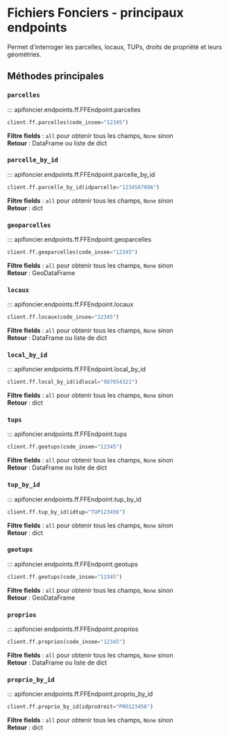 # Fichiers Fonciers - principaux endpoints

Permet d'interroger les parcelles, locaux, TUPs, droits de propriété et leurs géométries.

## Méthodes principales

### `parcelles`

::: apifoncier.endpoints.ff.FFEndpoint.parcelles

```python
client.ff.parcelles(code_insee="12345")
```
**Filtre fields** : `all` pour obtenir tous les champs, `None` sinon  
**Retour** : DataFrame ou liste de dict

### `parcelle_by_id`

::: apifoncier.endpoints.ff.FFEndpoint.parcelle_by_id

```python
client.ff.parcelle_by_id(idparcelle="123456789A")
```
**Filtre fields** : `all` pour obtenir tous les champs, `None` sinon  
**Retour** : dict

### `geoparcelles`

::: apifoncier.endpoints.ff.FFEndpoint.geoparcelles

```python
client.ff.geoparcelles(code_insee="12345")
```
**Filtre fields** : `all` pour obtenir tous les champs, `None` sinon  
**Retour** : GeoDataFrame

### `locaux`

::: apifoncier.endpoints.ff.FFEndpoint.locaux

```python
client.ff.locaux(code_insee="12345")
```
**Filtre fields** : `all` pour obtenir tous les champs, `None` sinon  
**Retour** : DataFrame ou liste de dict

### `local_by_id`

::: apifoncier.endpoints.ff.FFEndpoint.local_by_id

```python
client.ff.local_by_id(idlocal="987654321")
```
**Filtre fields** : `all` pour obtenir tous les champs, `None` sinon  
**Retour** : dict

### `tups`

::: apifoncier.endpoints.ff.FFEndpoint.tups

```python
client.ff.geotups(code_insee="12345")
```
**Filtre fields** : `all` pour obtenir tous les champs, `None` sinon  
**Retour** : DataFrame ou liste de dict

### `tup_by_id`

::: apifoncier.endpoints.ff.FFEndpoint.tup_by_id

```python
client.ff.tup_by_id(idtup="TUP123456")
```
**Filtre fields** : `all` pour obtenir tous les champs, `None` sinon  
**Retour** : dict

### `geotups`

::: apifoncier.endpoints.ff.FFEndpoint.geotups

```python
client.ff.geotups(code_insee="12345")
```
**Filtre fields** : `all` pour obtenir tous les champs, `None` sinon  
**Retour** : GeoDataFrame

### `proprios`

::: apifoncier.endpoints.ff.FFEndpoint.proprios

```python
client.ff.proprios(code_insee="12345")
```
**Filtre fields** : `all` pour obtenir tous les champs, `None` sinon  
**Retour** : DataFrame ou liste de dict

### `proprio_by_id`

::: apifoncier.endpoints.ff.FFEndpoint.proprio_by_id

```python
client.ff.proprio_by_id(idprodroit="PRO123456")
```
**Filtre fields** : `all` pour obtenir tous les champs, `None` sinon  
**Retour** : dict

